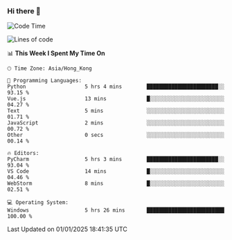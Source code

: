 ### Hi there 👋

<!--
**RoiexLee/RoiexLee** is a ✨ _special_ ✨ repository because its `README.md` (this file) appears on your GitHub profile.

Here are some ideas to get you started:

- 🔭 I’m currently working on ...
- 🌱 I’m currently learning ...
- 👯 I’m looking to collaborate on ...
- 🤔 I’m looking for help with ...
- 💬 Ask me about ...
- 📫 How to reach me: ...
- 😄 Pronouns: ...
- ⚡ Fun fact: ...
-->

<!--START_SECTION:waka-->
![Code Time](http://img.shields.io/badge/Code%20Time-804%20hrs%2037%20mins-blue)

![Lines of code](https://img.shields.io/badge/From%20Hello%20World%20I%27ve%20Written-38.4%20thousand%20lines%20of%20code-blue)

📊 **This Week I Spent My Time On** 

```text
🕑︎ Time Zone: Asia/Hong_Kong

💬 Programming Languages: 
Python                   5 hrs 4 mins        ███████████████████████░░   93.15 % 
Vue.js                   13 mins             █░░░░░░░░░░░░░░░░░░░░░░░░   04.27 % 
Text                     5 mins              ░░░░░░░░░░░░░░░░░░░░░░░░░   01.71 % 
JavaScript               2 mins              ░░░░░░░░░░░░░░░░░░░░░░░░░   00.72 % 
Other                    0 secs              ░░░░░░░░░░░░░░░░░░░░░░░░░   00.14 % 

🔥 Editors: 
PyCharm                  5 hrs 3 mins        ███████████████████████░░   93.04 % 
VS Code                  14 mins             █░░░░░░░░░░░░░░░░░░░░░░░░   04.46 % 
WebStorm                 8 mins              █░░░░░░░░░░░░░░░░░░░░░░░░   02.51 % 

💻 Operating System: 
Windows                  5 hrs 26 mins       █████████████████████████   100.00 % 
```


 Last Updated on 01/01/2025 18:41:35 UTC
<!--END_SECTION:waka-->
